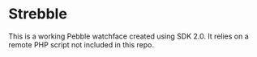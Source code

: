 # Strebble

This is a working Pebble watchface created using SDK 2.0. It relies on a remote PHP script not included in this repo. 
